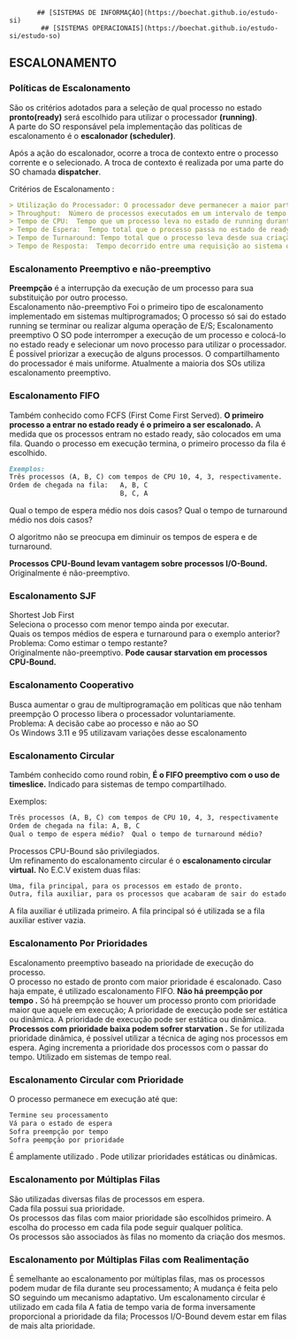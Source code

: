            ## [SISTEMAS DE INFORMAÇÃO](https://boechat.github.io/estudo-si)
            ## [SISTEMAS OPERACIONAIS](https://boechat.github.io/estudo-si/estudo-so)
  

## ESCALONAMENTO

### Políticas de Escalonamento 
São os critérios adotados para a seleção de qual processo no estado **pronto(ready)** será escolhido para utilizar o processador **(running)**.  
A parte do SO responsável pela implementação das políticas de escalonamento é o **escalonador (scheduler)**.

Após a ação do escalonador, ocorre a troca de contexto entre o processo corrente e o selecionado.
A troca de contexto é realizada por uma parte do SO chamada **dispatcher**.

Critérios de Escalonamento :
```markdown
> Utilização do Processador: O processador deve permanecer a maior parte do tempo ocupado.
> Throughput:  Número de processos executados em um intervalo de tempo  É desejável que seja o maior possível
> Tempo de CPU:  Tempo que um processo leva no estado de running durante seu processamento
> Tempo de Espera:  Tempo total que o processo passa no estado de ready durante seu processamento  É desejável que seja o menor possível  
> Tempo de Turnaround: Tempo total que o processo leva desde sua criação até o seu término . É desejável que seja o menor possível . 
> Tempo de Resposta:  Tempo decorrido entre uma requisição ao sistema ou aplicação e a exibição da resposta  É desejável que seja o menor possível.
```
### Escalonamento Preemptivo e não-preemptivo

**Preempção** é a interrupção da execução de um processo para sua substituição por outro processo.  
Escalonamento não-preemptivo  Foi o primeiro tipo de escalonamento implementado em sistemas multiprogramados;  O processo só sai do estado running se terminar ou realizar alguma operação de E/S;
Escalonamento preemptivo  O SO pode interromper a execução de um processo e colocá-lo no estado ready e selecionar um novo processo para utilizar o processador. 
É possível priorizar a execução de alguns processos. O compartilhamento do processador é mais uniforme. Atualmente a maioria dos SOs utiliza escalonamento preemptivo.

### Escalonamento FIFO
Também conhecido como FCFS (First Come First Served).
**O primeiro processo a entrar no estado ready é o primeiro a ser escalonado.**
A medida que os processos entram no estado ready, são colocados em uma fila.
Quando o processo em execução termina, o primeiro processo da fila é escolhido.

```markdown
Exemplos:  
Três processos (A, B, C) com tempos de CPU 10, 4, 3, respectivamente.  
Ordem de chegada na fila:   A, B, C  
                            B, C, A
```
Qual o tempo de espera médio nos dois casos?  Qual o tempo de turnaround médio nos dois casos?


O algoritmo não se preocupa em diminuir os tempos de espera e de turnaround.

**Processos CPU-Bound levam vantagem sobre processos I/O-Bound.**  Originalmente é não-preemptivo.

### Escalonamento SJF

Shortest Job First  
Seleciona o processo com menor tempo ainda por executar.  
Quais os tempos médios de espera e turnaround para o exemplo anterior?  
Problema: Como estimar o tempo restante?  
Originalmente não-preemptivo.
**Pode causar starvation em processos CPU-Bound.**

### Escalonamento Cooperativo 

Busca aumentar o grau de multiprogramação em políticas que não tenham preempção  O processo libera o processador voluntariamente.  
Problema:  A decisão cabe ao processo e não ao SO  
Os Windows 3.11 e 95 utilizavam variações desse escalonamento

### Escalonamento Circular 

Também conhecido como round robin, **É o FIFO preemptivo com o uso de timeslice.** Indicado para sistemas de tempo compartilhado.

Exemplos:
```markdown
Três processos (A, B, C) com tempos de CPU 10, 4, 3, respectivamente 
Ordem de chegada na fila: A, B, C  
Qual o tempo de espera médio?  Qual o tempo de turnaround médio?  
```

Processos CPU-Bound são privilegiados.  
Um refinamento do escalonamento circular é o **escalonamento circular virtual.**
No E.C.V existem duas filas:

```markdown	
Uma, fila principal, para os processos em estado de pronto. 
Outra, fila auxiliar, para os processos que acabaram de sair do estado de espera.
```
A fila auxiliar é utilizada primeiro. 
A fila principal só é utilizada se a fila auxiliar estiver vazia.

### Escalonamento Por Prioridades

Escalonamento preemptivo baseado na prioridade de execução do processo.  
O processo no estado de pronto com maior prioridade é escalonado.
Caso haja empate, é utilizado escalonamento FIFO.
**Não há preempção por tempo .**
Só há preempção se houver um processo pronto com prioridade maior que aquele em execução;  A prioridade de execução pode ser estática ou dinâmica.
A prioridade de execução pode ser estática ou dinâmica.
**Processos com prioridade baixa podem sofrer starvation .**
Se for utilizada prioridade dinâmica, é possível utilizar a técnica de aging nos processos em espera.
Aging incrementa a prioridade dos processos com o passar do tempo.
Utilizado em sistemas de tempo real.

### Escalonamento Circular com Prioridade

O processo permanece em execução até que:  
```markdown	
Termine seu processamento  
Vá para o estado de espera  
Sofra preempção por tempo  
Sofra peempção por prioridade 
```
É amplamente utilizado .
Pode utilizar prioridades estáticas ou dinâmicas.

### Escalonamento por Múltiplas Filas

São utilizadas diversas filas de processos em espera.  
Cada fila possui sua prioridade.  
Os processos das filas com maior prioridade são escolhidos primeiro.
A escolha do processo em cada fila pode seguir qualquer política.  
Os processos são associados às filas no momento da criação dos mesmos.


### Escalonamento por Múltiplas Filas com Realimentação

É semelhante ao escalonamento por múltiplas filas, mas os processos podem mudar de fila durante seu processamento;
A mudança é feita pelo SO seguindo um mecanismo adaptativo. Um escalonamento circular é utilizado em cada fila  A fatia de tempo varia de forma inversamente proporcional a prioridade da fila;
Processos I/O-Bound devem estar em filas de mais alta prioridade.
